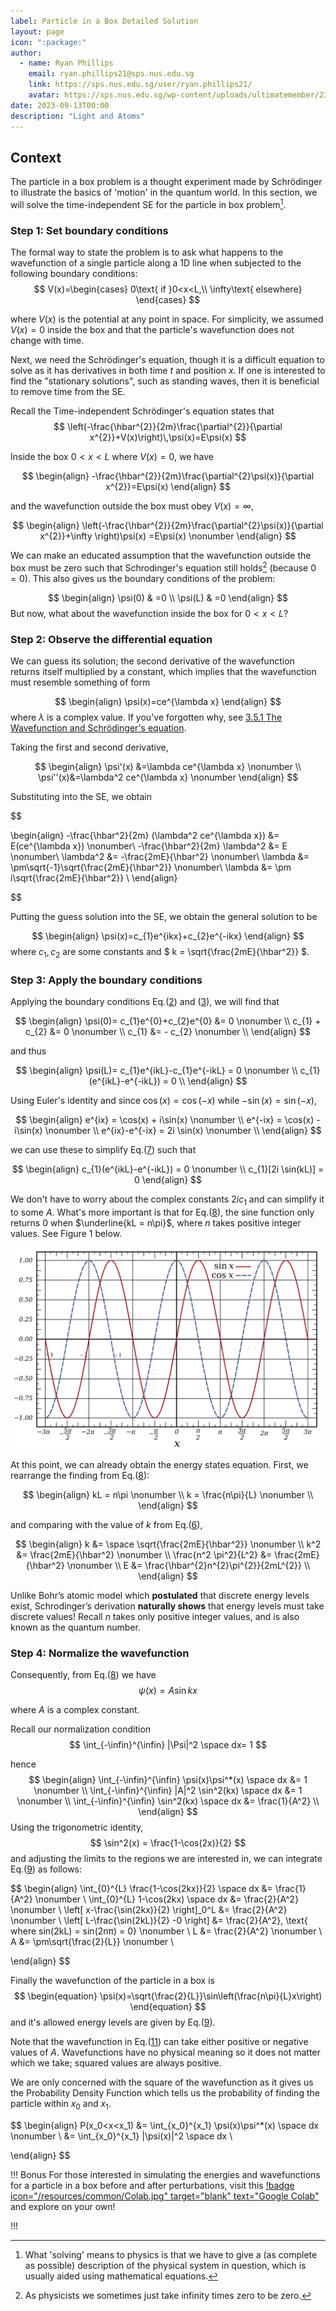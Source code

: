 ```yaml
---
label: Particle in a Box Detailed Solution
layout: page
icon: ":package:"
author:
  - name: Ryan Phillips
    email: ryan.phillips21@sps.nus.edu.sg
    link: https://sps.nus.edu.sg/user/ryan.phillips21/
    avatar: https://sps.nus.edu.sg/wp-content/uploads/ultimatemember/232/profile_photo-190x190.jpg?1723621545
date: 2023-09-13T00:00
description: "Light and Atoms"
---
```


## Context

The particle in a box problem is a thought experiment made by Schrödinger
to illustrate the basics of 'motion' in the quantum world. In this
section, we will solve the time-independent SE for the particle in
box problem[^4].
[^4]: What 'solving' means to physics is that we have to give a (as complete
as possible) description of the physical system in question, which
is usually aided using mathematical equations.

### Step 1: Set boundary conditions

The formal way to state the problem is to ask what happens to the
wavefunction of a single particle along a 1D line when subjected to
the following boundary conditions: 
$$
V(x)=\begin{cases}
0\text{ if }0<x<L,\\
\infty\text{ elsewhere}
\end{cases}
$$

where $V(x)$ is the potential at any point in space. For simplicity, we assumed $V(x)=0$ inside the box and that the particle's wavefunction does not change with time. 

Next, we need the Schrödinger's equation, though it is a difficult equation to solve as it has derivatives in both time $t$ and position $x$. If one is interested to find the "stationary solutions", such as standing waves, then it is beneficial to remove time from the SE.

Recall the Time-independent Schrödinger's equation states that 
$$
\left(-\frac{\hbar^{2}}{2m}\frac{\partial^{2}}{\partial x^{2}}+V(x)\right)\,\psi(x)=E\psi(x)
$$

Inside the box $0<x<L$ where $V(x)=0,$ we have

<span id="RSP_Piab_1"></span>
$$
\begin{align}
-\frac{\hbar^{2}}{2m}\frac{\partial^{2}\psi(x)}{\partial x^{2}}=E\psi(x)
\end{align}
$$

and the wavefunction outside the box must obey $V(x)=\infty,$

$$
\begin{align}
\left(-\frac{\hbar^{2}}{2m}\frac{\partial^{2}\psi(x)}{\partial x^{2}}+\infty \right)\psi(x) =E\psi(x) \nonumber
\end{align}
$$

We can make an educated assumption that the wavefunction outside the
box must be zero such that Schrodinger's equation still holds[^5]
(because $0=0$). This also gives us the boundary conditions of the
problem:
[^5]: As physicists we sometimes just take infinity times zero to be zero.

<span id="RSP_Piab_2"></span>
$$
\begin{align}
\psi(0) & =0  \\
\psi(L) & =0 
\end{align}
$$
But now, what about the wavefunction inside the box for $0 < x< L$?

### Step 2: Observe the differential equation

We can guess its solution; the second derivative of the wavefunction returns itself multiplied by a constant, which implies that the wavefunction must resemble something of form

<span id="RSP_Piab_4"></span>
$$
\begin{align}
\psi(x)=ce^{\lambda x}
\end{align}
$$
where $\lambda$ is a complex value. If you've forgotten why, see [3.5.1 The Wavefunction and Schrödinger's equation](</Chapter 3/Quantum Mechanics#generalWave>).

Taking the first and second derivative,

$$
\begin{align}
\psi'(x) &=\lambda ce^{\lambda x} \nonumber \\ 
\psi''(x)&=\lambda^2 ce^{\lambda x}  \nonumber 
\end{align}
$$

Substituting into the SE, we obtain

<span id="RSP_Piab_5"></span>
$$

\begin{align}
-\frac{\hbar^2}{2m} (\lambda^2 ce^{\lambda x}) &= E(ce^{\lambda x}) \nonumber\\ 
-\frac{\hbar^2}{2m} \lambda^2 &= E \nonumber\\
\lambda^2 &= -\frac{2mE}{\hbar^2} \nonumber\\
\lambda &= \pm\sqrt{-1}\sqrt{\frac{2mE}{\hbar^2}} \nonumber\\
\lambda &= \pm i\sqrt{\frac{2mE}{\hbar^2}}  \\ 
\end{align}

$$

Putting the guess solution into the SE, we obtain the general solution to be 

<span id="RSP_Piab_6"></span>
$$
\begin{align}
\psi(x)=c_{1}e^{ikx}+c_{2}e^{-ikx} 
\end{align}
$$
where $c_1, c_2$ are some constants and $ k = \sqrt{\frac{2mE}{\hbar^2}} $.

### Step 3: Apply the boundary conditions 

Applying the boundary conditions Eq.([2](#RSP_Piab_2)) and ([3](#RSP_Piab_3)), we will find that 

$$
\begin{align}
\psi(0)= c_{1}e^{0}+c_{2}e^{0} &= 0 \nonumber \\
c_{1} + c_{2} &= 0 \nonumber \\
c_{1} &= - c_{2} \nonumber \\
\end{align}
$$

and thus

<span id="RSP_Piab_7"></span>
$$
\begin{align}
\psi(L)= c_{1}e^{ikL}-c_{1}e^{-ikL}  = 0 \nonumber \\
c_{1}(e^{ikL}-e^{-ikL})  = 0  \\
\end{align}
$$

Using Euler's identity and since $\cos(x)=\cos(-x)$ while $-\sin(x)=\sin(-x)$,

$$
\begin{align}
e^{ix} = \cos(x) + i\sin(x) \nonumber \\
e^{-ix} = \cos(x) - i\sin(x) \nonumber \\
e^{ix}-e^{-ix}  = 2i \sin(x)  \nonumber \\
\end{align}
$$

we can use these to simplify Eq.([7](#RSP_Piab_7)) such that

<span id="RSP_Piab_8"></span>
$$
\begin{align}
c_{1}(e^{ikL}-e^{-ikL})  = 0 \nonumber \\
c_{1}[2i \sin(kL)] = 0
\end{align}
$$

We don't have to worry about the complex constants $2ic_{1}$ and can simplify it to some $A$. What's more important is that for Eq.([8](#RSP_Piab_8)), the sine function only returns 0 when $\underline{kL = n\pi}$, where $n$ takes positive integer values. See Figure 1 below.

<span id="Sine_and_Cosine"></span>
![Figure 1: Sine and cosine curves. Points where $\sin(x)=0$ are integer multiples of $\pi$. Taken from <a href="https://en.wikipedia.org/wiki/Sine_wave">Wikipedia</a>](</Resources/Chapter 3/Sine_and_Cosine.svg>)

At this point, we can already obtain the energy states equation. First, we rearrange the finding from Eq.([8](#RSP_Piab_8)):


$$
\begin{align}
kL = n\pi  \nonumber \\
k = \frac{n\pi}{L}  \nonumber \\
\end{align}
$$

and comparing with the value of $k$ from Eq.([6](#RSPPiab_6)),

<span id="RSP_Piab_9"></span>
$$
\begin{align}
k &= \space \sqrt{\frac{2mE}{\hbar^2}} \nonumber \\
k^2 &= \frac{2mE}{\hbar^2} \nonumber \\
\frac{n^2 \pi^2}{L^2} &= \frac{2mE}{\hbar^2} \nonumber \\
E &= \frac{\hbar^{2}n^{2}\pi^{2}}{2mL^{2}}  \\
\end{align}
$$

Unlike Bohr’s atomic model which **postulated** that discrete energy levels exist,
Schrodinger’s derivation **naturally shows** that energy levels must take discrete values! Recall $n$ takes only positive integer
values, and is also known as the quantum number. 

### Step 4: Normalize the wavefunction

Consequently, from Eq.([8](#RSP_Piab_8)) we have
$$
\psi(x)=A\sin kx
$$

where $A$ is a complex constant.

Recall our normalization condition  
$$
\int_{-\infin}^{\infin} |\Psi|^2 \space dx= 1
$$

hence
<span id="RSP_Piab_10"></span>
$$
\begin{align}
\int_{-\infin}^{\infin} \psi(x)\psi^*(x) \space dx &= 1 \nonumber \\
\int_{-\infin}^{\infin} |A|^2 \sin^2(kx) \space dx &= 1 \nonumber \\
\int_{-\infin}^{\infin} \sin^2(kx) \space dx &= \frac{1}{A^2}  \\
\end{align}
$$
Using the trigonometric identity, 
$$
\sin^2(x) = \frac{1-\cos(2x)}{2}
$$
and adjusting the limits to the regions we are interested in, we can integrate Eq.([9](#RSPPiab_9)) as follows:

$$
\begin{align}
\int_{0}^{L} \frac{1-\cos(2kx)}{2} \space dx &= \frac{1}{A^2} \nonumber \\
\int_{0}^{L} 1-\cos(2kx) \space dx &= \frac{2}{A^2} \nonumber \\
\left[ x-\frac{\sin(2kx)}{2} \right]_0^L &= \frac{2}{A^2} \nonumber \\
\left[ L-\frac{\sin(2kL)}{2} -0 \right] &= \frac{2}{A^2}, \text{ where sin(2kL) = sin(2nπ) = 0} \nonumber \\
L &= \frac{2}{A^2} \nonumber \\
A &= \pm\sqrt{\frac{2}{L}} \nonumber \\

\end{align}
$$

Finally the wavefunction of the particle in a box is
<span id="RSP_Piab_11"></span>
$$
\begin{equation}
\psi(x)=\sqrt{\frac{2}{L}}\sin\left(\frac{n\pi}{L}x\right)
\end{equation}
$$
and it's allowed energy levels are given by Eq.([9](#RSP_Piab_9)). 

Note that the wavefunction in Eq.([11](#RSP_Piab_11)) can take either positive or negative values of $A$. Wavefunctions have no physical meaning so it does not matter which we take;  squared values are always positive. 

We are only concerned with the square of the wavefunction as it gives us the Probability Density Function which tells us the probability of finding the particle within $x_0$ and $x_1$.

$$
\begin{align}
P(x_0<x<x_1) &= \int_{x_0}^{x_1} \psi(x)\psi^*(x) \space dx \nonumber \\
&= \int_{x_0}^{x_1} |\psi(x)|^2 \space dx \\

\end{align}
$$


!!! Bonus
For those interested in simulating the energies and wavefunctions for a particle in a box before and after perturbations, visit this [!badge icon="/resources/common/Colab.jpg" target="blank" text="Google Colab"](https://colab.research.google.com/drive/1CejNKVGhs_NYrOwHSicezg-w1jzloZpK?usp=sharing) and explore on your own!  

!!!
